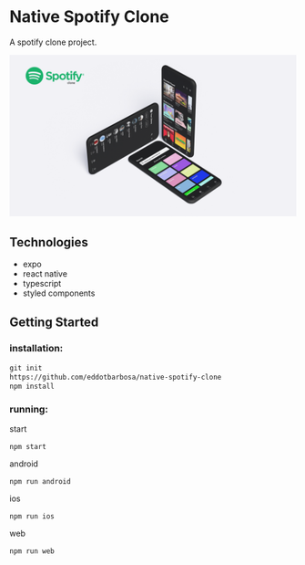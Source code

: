 # Native Spotify Clone
A spotify clone project.

![Project Preview](./gitassets/project-preview.png)

## Technologies
* expo
* react native
* typescript
* styled components

## Getting Started
### installation:
```
git init
https://github.com/eddotbarbosa/native-spotify-clone
npm install
```
### running:
start
```
npm start
```
android
```
npm run android
```
ios
```
npm run ios
```
web
```
npm run web
```

